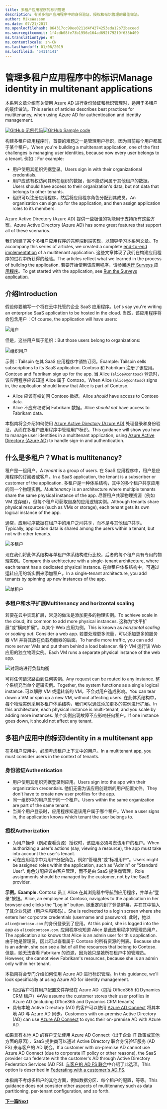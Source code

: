 ```yaml
---
title: 多租户应用程序的标识管理
description: 有关多租户应用程序中的身份验证、授权和标识管理的最佳做法。
author: MikeWasson
ms.date: 07/21/2017
ms.openlocfilehash: 864317cc98ee0211d4f4274253eda12b72beceed
ms.sourcegitcommit: 1f4cdb08fe73b1956e164ad692f792f9f635b409
ms.translationtype: HT
ms.contentlocale: zh-CN
ms.lasthandoff: 01/08/2019
ms.locfileid: "54114141"
---
```

# <a name="manage-identity-in-multitenant-applications"></a><span data-ttu-id="e4362-103">管理多租户应用程序中的标识</span><span class="sxs-lookup"><span data-stu-id="e4362-103">Manage identity in multitenant applications</span></span>

<span data-ttu-id="e4362-104">本系列文章介绍有关使用 Azure AD 进行身份验证和标识管理时，适用于多租户的最佳做法。</span><span class="sxs-lookup"><span data-stu-id="e4362-104">This series of articles describes best practices for multitenancy, when using Azure AD for authentication and identity management.</span></span>

<span data-ttu-id="e4362-105">[![GitHub](../_images/github.png) 示例代码][sample-application]</span><span class="sxs-lookup"><span data-stu-id="e4362-105">[![GitHub](../_images/github.png) Sample code][sample-application]</span></span>

<span data-ttu-id="e4362-106">构建多租户应用程序时，首要的难题之一是管理用户标识，因为目前每个用户都属于某个租户。</span><span class="sxs-lookup"><span data-stu-id="e4362-106">When you're building a multitenant application, one of the first challenges is managing user identities, because now every user belongs to a tenant.</span></span> <span data-ttu-id="e4362-107">例如：</span><span class="sxs-lookup"><span data-stu-id="e4362-107">For example:</span></span>

- <span data-ttu-id="e4362-108">用户使用其组织凭据登录。</span><span class="sxs-lookup"><span data-stu-id="e4362-108">Users sign in with their organizational credentials.</span></span>
- <span data-ttu-id="e4362-109">用户应该有权访问其所在组织的数据，但不能访问属于其他租户的数据。</span><span class="sxs-lookup"><span data-stu-id="e4362-109">Users should have access to their organization's data, but not data that belongs to other tenants.</span></span>
- <span data-ttu-id="e4362-110">组织可以注册应用程序，然后将应用程序角色分配到其成员。</span><span class="sxs-lookup"><span data-stu-id="e4362-110">An organization can sign up for the application, and then assign application roles to its members.</span></span>

<span data-ttu-id="e4362-111">Azure Active Directory (Azure AD) 提供一些极佳的功能用于支持所有这些方案。</span><span class="sxs-lookup"><span data-stu-id="e4362-111">Azure Active Directory (Azure AD) has some great features that support all of these scenarios.</span></span>

<span data-ttu-id="e4362-112">我们创建了某个多租户应用程序的完整[端到端实现][sample-application]，以辅导学习本系列文章。</span><span class="sxs-lookup"><span data-stu-id="e4362-112">To accompany this series of articles, we created a complete [end-to-end implementation][sample-application] of a multitenant application.</span></span> <span data-ttu-id="e4362-113">这些文章体现了我们在构建应用程序的过程中所获得的经验。</span><span class="sxs-lookup"><span data-stu-id="e4362-113">The articles reflect what we learned in the process of building the application.</span></span> <span data-ttu-id="e4362-114">若要开始使用该应用程序，请参阅[运行 Surveys 应用程序][running-the-app]。</span><span class="sxs-lookup"><span data-stu-id="e4362-114">To get started with the application, see [Run the Surveys application][running-the-app].</span></span>

## <a name="introduction"></a><span data-ttu-id="e4362-115">介绍</span><span class="sxs-lookup"><span data-stu-id="e4362-115">Introduction</span></span>

<span data-ttu-id="e4362-116">假设你要编写一个将在云中托管的企业 SaaS 应用程序。</span><span class="sxs-lookup"><span data-stu-id="e4362-116">Let's say you're writing an enterprise SaaS application to be hosted in the cloud.</span></span> <span data-ttu-id="e4362-117">当然，该应用程序将会包含用户：</span><span class="sxs-lookup"><span data-stu-id="e4362-117">Of course, the application will have users:</span></span>

![用户](./images/users.png)

<span data-ttu-id="e4362-119">但是，这些用户属于组织：</span><span class="sxs-lookup"><span data-stu-id="e4362-119">But those users belong to organizations:</span></span>

![组织用户](./images/org-users.png)

<span data-ttu-id="e4362-121">示例：Tailspin 在其 SaaS 应用程序中销售订阅。</span><span class="sxs-lookup"><span data-stu-id="e4362-121">Example: Tailspin sells subscriptions to its SaaS application.</span></span> <span data-ttu-id="e4362-122">Contoso 和 Fabrikam 注册了该应用。</span><span class="sxs-lookup"><span data-stu-id="e4362-122">Contoso and Fabrikam sign up for the app.</span></span> <span data-ttu-id="e4362-123">当 Alice (`alice@contoso`) 登录时，该应用程序应该知道 Alice 属于 Contoso。</span><span class="sxs-lookup"><span data-stu-id="e4362-123">When Alice (`alice@contoso`) signs in, the application should know that Alice is part of Contoso.</span></span>

- <span data-ttu-id="e4362-124">Alice 应该有权访问 Contoso 数据。</span><span class="sxs-lookup"><span data-stu-id="e4362-124">Alice *should* have access to Contoso data.</span></span>
- <span data-ttu-id="e4362-125">Alice 不应有权访问 Fabrikam 数据。</span><span class="sxs-lookup"><span data-stu-id="e4362-125">Alice *should not* have access to Fabrikam data.</span></span>

<span data-ttu-id="e4362-126">本指南将会介绍如何使用 [Azure Active Directory (Azure AD)](/azure/active-directory) 处理登录和身份验证，从而在多租户应用程序中管理用户标识。</span><span class="sxs-lookup"><span data-stu-id="e4362-126">This guidance will show you how to manage user identities in a multitenant application, using [Azure Active Directory (Azure AD)](/azure/active-directory) to handle sign-in and authentication.</span></span>

<!-- markdownlint-disable MD026 -->

## <a name="what-is-multitenancy"></a><span data-ttu-id="e4362-127">什么是多租户？</span><span class="sxs-lookup"><span data-stu-id="e4362-127">What is multitenancy?</span></span>

<!-- markdownlint-enable MD026 -->

<span data-ttu-id="e4362-128">租户是一组用户。</span><span class="sxs-lookup"><span data-stu-id="e4362-128">A *tenant* is a group of users.</span></span> <span data-ttu-id="e4362-129">在 SaaS 应用程序中，租户是应用程序的订阅者或客户。</span><span class="sxs-lookup"><span data-stu-id="e4362-129">In a SaaS application, the tenant is a subscriber or customer of the application.</span></span> <span data-ttu-id="e4362-130">多租户是一种体系结构，其中的多个租户共享应用的同一个物理实例。</span><span class="sxs-lookup"><span data-stu-id="e4362-130">*Multitenancy* is an architecture where multiple tenants share the same physical instance of the app.</span></span> <span data-ttu-id="e4362-131">尽管租户共享物理资源（例如 VM 或存储），但每个租户可获取自身的应用逻辑实例。</span><span class="sxs-lookup"><span data-stu-id="e4362-131">Although tenants share physical resources (such as VMs or storage), each tenant gets its own logical instance of the app.</span></span>

<span data-ttu-id="e4362-132">通常，应用程序数据在租户中的用户之间共享，而不是与其他租户共享。</span><span class="sxs-lookup"><span data-stu-id="e4362-132">Typically, application data is shared among the users within a tenant, but not with other tenants.</span></span>

![多租户](./images/multitenant.png)

<span data-ttu-id="e4362-134">现在我们将此体系结构与单租户体系结构进行比较，后者的每个租户具有专用的物理实例。</span><span class="sxs-lookup"><span data-stu-id="e4362-134">Compare this architecture with a single-tenant architecture, where each tenant has a dedicated physical instance.</span></span> <span data-ttu-id="e4362-135">在单租户体系结构中，可通过运转应用的新实例来添加租户。</span><span class="sxs-lookup"><span data-stu-id="e4362-135">In a single-tenant architecture, you add tenants by spinning up new instances of the app.</span></span>

![单租户](./images/single-tenant.png)

### <a name="multitenancy-and-horizontal-scaling"></a><span data-ttu-id="e4362-137">多租户和水平扩展</span><span class="sxs-lookup"><span data-stu-id="e4362-137">Multitenancy and horizontal scaling</span></span>

<span data-ttu-id="e4362-138">若要在云中实现扩展，常见的做法是添加更多的物理实例。</span><span class="sxs-lookup"><span data-stu-id="e4362-138">To achieve scale in the cloud, it’s common to add more physical instances.</span></span> <span data-ttu-id="e4362-139">这称为“水平扩展”或“横向扩展”。以某个 Web 应用为例。</span><span class="sxs-lookup"><span data-stu-id="e4362-139">This is known as *horizontal scaling* or *scaling out*. Consider a web app.</span></span> <span data-ttu-id="e4362-140">若要处理更多流量，可以添加更多的服务器 VM 并将其放在负载均衡器的后面。</span><span class="sxs-lookup"><span data-stu-id="e4362-140">To handle more traffic, you can add more server VMs and put them behind a load balancer.</span></span> <span data-ttu-id="e4362-141">每个 VM 运行该 Web 应用的独立物理实例。</span><span class="sxs-lookup"><span data-stu-id="e4362-141">Each VM runs a separate physical instance of the web app.</span></span>

![对网站进行负载均衡](./images/load-balancing.png)

<span data-ttu-id="e4362-143">可将任何请求路由到任何实例。</span><span class="sxs-lookup"><span data-stu-id="e4362-143">Any request can be routed to any instance.</span></span> <span data-ttu-id="e4362-144">整个系统充当单个逻辑实例。</span><span class="sxs-lookup"><span data-stu-id="e4362-144">Together, the system functions as a single logical instance.</span></span> <span data-ttu-id="e4362-145">可以解除 VM 或运转新的 VM，不会对用户造成影响。</span><span class="sxs-lookup"><span data-stu-id="e4362-145">You can tear down a VM or spin up a new VM, without affecting users.</span></span> <span data-ttu-id="e4362-146">在此体系结构中，每个物理实例采用多租户体系结构，我们可以通过添加更多的实例进行扩展。</span><span class="sxs-lookup"><span data-stu-id="e4362-146">In this architecture, each physical instance is multi-tenant, and you scale by adding more instances.</span></span> <span data-ttu-id="e4362-147">某个实例出现故障不应影响任何租户。</span><span class="sxs-lookup"><span data-stu-id="e4362-147">If one instance goes down, it should not affect any tenant.</span></span>

## <a name="identity-in-a-multitenant-app"></a><span data-ttu-id="e4362-148">多租户应用中的标识</span><span class="sxs-lookup"><span data-stu-id="e4362-148">Identity in a multitenant app</span></span>

<span data-ttu-id="e4362-149">在多租户应用中，必须考虑租户上下文中的用户。</span><span class="sxs-lookup"><span data-stu-id="e4362-149">In a multitenant app, you must consider users in the context of tenants.</span></span>

### <a name="authentication"></a><span data-ttu-id="e4362-150">身份验证</span><span class="sxs-lookup"><span data-stu-id="e4362-150">Authentication</span></span>

- <span data-ttu-id="e4362-151">用户使用其组织凭据登录到应用。</span><span class="sxs-lookup"><span data-stu-id="e4362-151">Users sign into the app with their organization credentials.</span></span> <span data-ttu-id="e4362-152">他们无需为该应用创建新的用户配置文件。</span><span class="sxs-lookup"><span data-stu-id="e4362-152">They don't have to create new user profiles for the app.</span></span>
- <span data-ttu-id="e4362-153">同一组织中的用户属于同一个租户。</span><span class="sxs-lookup"><span data-stu-id="e4362-153">Users within the same organization are part of the same tenant.</span></span>
- <span data-ttu-id="e4362-154">当某个用户登录时，应用程序知道该用户属于哪个租户。</span><span class="sxs-lookup"><span data-stu-id="e4362-154">When a user signs in, the application knows which tenant the user belongs to.</span></span>

### <a name="authorization"></a><span data-ttu-id="e4362-155">授权</span><span class="sxs-lookup"><span data-stu-id="e4362-155">Authorization</span></span>

- <span data-ttu-id="e4362-156">为用户操作（例如查看资源）授权时，该应用必须考虑该用户的租户。</span><span class="sxs-lookup"><span data-stu-id="e4362-156">When authorizing a user's actions (say, viewing a resource), the app must take into account the user's tenant.</span></span>
- <span data-ttu-id="e4362-157">可在应用程序中为用户分配角色，例如“管理员”或“标准用户”。</span><span class="sxs-lookup"><span data-stu-id="e4362-157">Users might be assigned roles within the application, such as "Admin" or "Standard User".</span></span> <span data-ttu-id="e4362-158">角色分配应该由客户管理，而不是由 SaaS 提供商管理。</span><span class="sxs-lookup"><span data-stu-id="e4362-158">Role assignments should be managed by the customer, not by the SaaS provider.</span></span>

<span data-ttu-id="e4362-159">**示例。**</span><span class="sxs-lookup"><span data-stu-id="e4362-159">**Example.**</span></span> <span data-ttu-id="e4362-160">Contoso 员工 Alice 在其浏览器中导航到应用程序，并单击“登录”按钮。</span><span class="sxs-lookup"><span data-stu-id="e4362-160">Alice, an employee at Contoso, navigates to the application in her browser and clicks the “Log in” button.</span></span> <span data-ttu-id="e4362-161">她重定向到了登录屏幕，并在其中输入了其企业凭据（用户名和密码）。</span><span class="sxs-lookup"><span data-stu-id="e4362-161">She is redirected to a login screen where she enters her corporate credentials (username and password).</span></span> <span data-ttu-id="e4362-162">此时，她以 `alice@contoso.com` 的身份登录到了应用。</span><span class="sxs-lookup"><span data-stu-id="e4362-162">At this point, she is logged into the app as `alice@contoso.com`.</span></span> <span data-ttu-id="e4362-163">应用程序也知道 Alice 是此应用程序的管理员用户。</span><span class="sxs-lookup"><span data-stu-id="e4362-163">The application also knows that Alice is an admin user for this application.</span></span> <span data-ttu-id="e4362-164">由于她是管理员，因此可以查看属于 Contoso 的所有资源的列表。</span><span class="sxs-lookup"><span data-stu-id="e4362-164">Because she is an admin, she can see a list of all the resources that belong to Contoso.</span></span> <span data-ttu-id="e4362-165">但是，她无法查看 Fabrikam 的资源，因为她只是她所在租户中的管理员。</span><span class="sxs-lookup"><span data-stu-id="e4362-165">However, she cannot view Fabrikam's resources, because she is an admin only within her tenant.</span></span>

<span data-ttu-id="e4362-166">本指南将会专门介绍如何使用 Azure AD 进行标识管理。</span><span class="sxs-lookup"><span data-stu-id="e4362-166">In this guidance, we'll look specifically at using Azure AD for identity management.</span></span>

- <span data-ttu-id="e4362-167">假设客户将其用户配置文件存储在 Azure AD（包括 Office365 和 Dynamics CRM 租户）中</span><span class="sxs-lookup"><span data-stu-id="e4362-167">We assume the customer stores their user profiles in Azure AD (including Office365 and Dynamics CRM tenants)</span></span>
- <span data-ttu-id="e4362-168">具有本地 Active Directory (AD) 的客户可以使用 [Azure AD Connect](/azure/active-directory/hybrid/whatis-hybrid-identity) 将其本地 AD 与 Azure AD 同步。</span><span class="sxs-lookup"><span data-stu-id="e4362-168">Customers with on-premise Active Directory (AD) can use [Azure AD Connect](/azure/active-directory/hybrid/whatis-hybrid-identity) to sync their on-premise AD with Azure AD.</span></span>

<span data-ttu-id="e4362-169">如果具有本地 AD 的客户无法使用 Azure AD Connect（出于企业 IT 政策或其他方面的原因），SaaS 提供商可以通过 Active Directory 联合身份验证服务 (AD FS) 来与客户的 AD 联合。</span><span class="sxs-lookup"><span data-stu-id="e4362-169">If a customer with on-premise AD cannot use Azure AD Connect (due to corporate IT policy or other reasons), the SaaS provider can federate with the customer's AD through Active Directory Federation Services (AD FS).</span></span> <span data-ttu-id="e4362-170">[与客户的 AD FS 联合](adfs.md)中介绍了此选项。</span><span class="sxs-lookup"><span data-stu-id="e4362-170">This option is described in [Federating with a customer's AD FS](adfs.md).</span></span>

<span data-ttu-id="e4362-171">本指南不考虑多租户的其他方面，例如数据分区、每个租户的配置，等等。</span><span class="sxs-lookup"><span data-stu-id="e4362-171">This guidance does not consider other aspects of multitenancy such as data partitioning, per-tenant configuration, and so forth.</span></span>

[<span data-ttu-id="e4362-172">**下一篇**</span><span class="sxs-lookup"><span data-stu-id="e4362-172">**Next**</span></span>](./tailspin.md)

<!-- links -->

[sample-application]: https://github.com/mspnp/multitenant-saas-guidance
[running-the-app]: ./run-the-app.md
